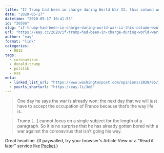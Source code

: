 ```yaml
---
title: "If Trump had been in charge during World War II, this column would be in German"
date: "2020-05-17"
datetime: "2020-05-17 10:41:55"
id: "36506"
slug: "if-trump-had-been-in-charge-during-world-war-ii-this-column-would-be-in-german"
url: "https://eay.cc/2020/if-trump-had-been-in-charge-during-world-war-ii-this-column-would-be-in-german/"
author: "eay"
format: "link"
categories:
  - 0815
tags:
  - coronavirus
  - donald-trump
  - politik
  - usa
meta:
  - linked_list_url: "https://www.washingtonpost.com/opinions/2020/05/15/if-trump-had-been-charge-during-world-war-ii-this-column-would-be-german/"
  - yourls_shorturl: "https://eay.li/3e6"
---
```


> One day he says the war is already won; the next day that we will just have to accept the occupation of France because that’s the way life is.

> Trump \[...\] cannot focus on a single subject for the length of a paragraph. So it is no surprise that he has already gotten bored with a war against the coronavirus that isn’t going his way.

Great headline. (If paywalled, try your browser's Article View or a "Read it later" service like [Pocket](https://getpocket.com).)
